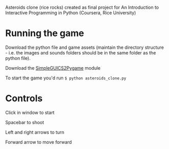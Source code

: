 Asteroids clone (rice rocks) created as final project for An Introduction to Interactive Programming in Python (Coursera, Rice University)

# Running the game
Download the python file and game assets (maintain the directory structure - i.e. the images and sounds folders should be in the same folder as the python file).

Download the [SimpleGUICS2Pygame](https://pypi.org/project/SimpleGUICS2Pygame/#description) module

To start the game you'd run `$ python asteroids_clone.py` 

# Controls
Click in window to start

Spacebar to shoot

Left and right arrows to turn

Forward arrow to move forward
